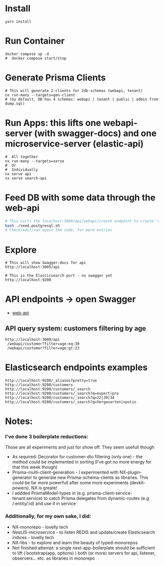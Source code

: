  # Install
 ```shell
 yarn install
 ```
 
 # Run Container
 ```shell
 docker compose up -d
 #  docker compose start/stop
 ```

 # Generate Prisma Clients
 ```shell
 # This will generate 2-clients for 2db-schemas (webapi, tenant) 
 nx run-many --targets=gen-client
 # (by default, DB has 4 schemas: webapi | tenant | public | admin from dump.sql)
 ```

 # Run Apps: this lifts one webapi-server (with swagger-docs) and one microservice-server (elastic-api)
 ```shell
 #  All together
 nx run-many --targets=serve
 #  Or
 #  Individually
 nx serve api
 nx serve search-api
 ```
 
 # Feed DB with some data through the web-api
 ```bash
 # This curls the localhost:3000/api/webapi/create endpoint to create 'customer's
 bash ./seed.postgresql.sh
 # Check/edit/run again the code, for more entries
 ```
 
 # Explore
 ```shell
 # This will show Swagger-docs for api
 http://localhost:3005/api

 # This is the Elasticsearch port - no swagger yet
 http://localhost:9200
 ```

 # API endpoints -> open Swagger
 
  - [web-api](http://localhost:3005/api) 

 ## API query system: customers filtering by age
 ```shell
 http://localhost:3000/api
  /webapi/customer?filter=age:eq:30
  /webapi/customer?filter=age:gt:23
 ```
 # Elasticsearch endpoints examples
 ```
 http://localhost:9200/_aliases?pretty=true
 http://localhost:9200/customers
 http://localhost:9200/customers/_search
 http://localhost:9200/customers/_search?q=expert|pro
 http://localhost:9200/customers/_search?q=22|39|34
 http://localhost:9200/customers/_search?q=Vergavarten|vputin

 ```
 # Notes:
 ### I've done 3 boilerplate reductions:
 Those are all experiments and just for show off. They seem usefull though
  - As required: Decorator for customer-dto filtering (only one) - the method could be implemented in sorting (I've got no more energy for that this week though)
  - Prisma-multi-client-generation - I experimented with NX-plugin-generator to generate new Prisma-schema-clients as libraries. This could be far more powerfull after some more experiments (devkit-powers). NX is greate!
  - I addded PrismaModel-types in (e.g. prisma-client-service-tenant.service) to catch Prisma.delegates from dynamic-routes (e.g /:entity/:id) and use it in service
 ### Additionally, for my own sake, I did:
  - NX-monorepo - lovelly tech
  - NestJS-microservice - to listen REDIS and update/create Elasticsearch indices - lovelly tech
  - NX-libs - to explore and learn the beauty of typed-monorepos
  - Not finished attempt: a single nest-app-boilerplate should be sufficient to lift ( bootstrap(app, options) ) both (or more) servers for api, listener, observers... etc. as libraries in monorepo